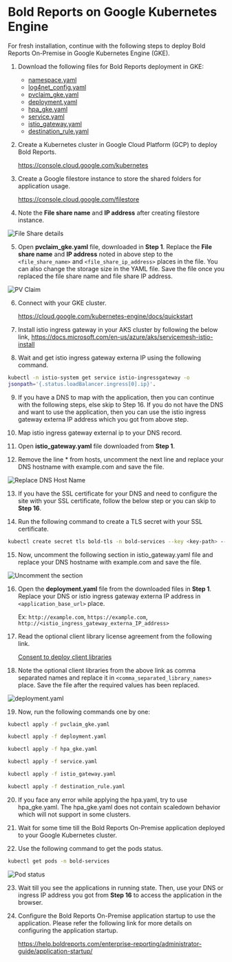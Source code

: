 # Bold Reports on Google Kubernetes Engine

For fresh installation, continue with the following steps to deploy Bold Reports On-Premise in Google Kubernetes Engine (GKE).

1. Download the following files for Bold Reports deployment in GKE:

    * [namespace.yaml](https://raw.githubusercontent.com/boldreports/bold-reports-kubernetes/v4.2.78/deploy/namespace.yaml)
    * [log4net_config.yaml](https://raw.githubusercontent.com/boldreports/bold-reports-kubernetes/v4.2.78/deploy/log4net_config.yaml)
    * [pvclaim_gke.yaml](https://raw.githubusercontent.com/boldreports/bold-reports-kubernetes/v4.2.78/deploy/pvclaim_gke.yaml)
    * [deployment.yaml](https://raw.githubusercontent.com/boldreports/bold-reports-kubernetes/v4.2.78/deploy/deployment.yaml)
    * [hpa_gke.yaml](https://raw.githubusercontent.com/boldreports/bold-reports-kubernetes/v4.2.78/deploy/hpa_gke.yaml)
    * [service.yaml](https://raw.githubusercontent.com/boldreports/bold-reports-kubernetes/v4.2.78/deploy/service.yaml)
    * [istio_gateway.yaml](https://raw.githubusercontent.com/boldreports/bold-reports-kubernetes/v4.2.78/deploy/istio_gateway.yaml)
    * [destination_rule.yaml](https://raw.githubusercontent.com/boldreports/bold-reports-kubernetes/v4.2.78/deploy/destination_rule.yaml)

2. Create a Kubernetes cluster in Google Cloud Platform (GCP) to deploy Bold Reports.

   https://console.cloud.google.com/kubernetes 

3. Create a Google filestore instance to store the shared folders for application usage.

   https://console.cloud.google.com/filestore 

4. Note the **File share name** and **IP address** after creating filestore instance.

![File Share details](/docs/images/gke_file_share_details.png)

5. Open **pvclaim_gke.yaml** file, downloaded in **Step 1**. Replace the **File share name** and **IP address** noted in above step to the `<file_share_name>` and `<file_share_ip_address>` places in the file. You can also change the storage size in the YAML file. Save the file once you replaced the file share name and file share IP address.

![PV Claim](/docs/images/gke_pvclaim.png)

6. Connect with your GKE cluster.

   https://cloud.google.com/kubernetes-engine/docs/quickstart

7. Install istio ingress gateway in your AKS cluster by following the below link,
https://docs.microsoft.com/en-us/azure/aks/servicemesh-istio-install

8.	Wait and get istio ingress gateway externa IP using the following command.

```sh
kubectl -n istio-system get service istio-ingressgateway -o 
jsonpath='{.status.loadBalancer.ingress[0].ip}'.
```

9. If you have a DNS to map with the application, then you can continue with the following steps, else skip to Step 16. If you do not have the DNS and want to use the application, then you can use the istio ingress gateway externa IP address which you got from above step.

10.	Map istio ingress gateway external ip to your DNS record.

11.	Open **istio_gateway.yaml** file downloaded from **Step 1**.

12.	Remove the line * from hosts, uncomment the next line and replace your DNS hostname with example.com and save the file.

![Replace DNS Host Name](images/dns-hostname.png) 

13. If you have the SSL certificate for your DNS and need to configure the site with your SSL certificate, follow the below step or you can skip to **Step 16**.

14. Run the following command to create a TLS secret with your SSL certificate.

```sh
kubectl create secret tls bold-tls -n bold-services --key <key-path> --cert <certificate-path>
```

15.	Now, uncomment the following section in istio_gateway.yaml file and replace your DNS hostname with example.com and save the file.

![Uncomment the section](images/uncomment-section.png) 

16. Open the **deployment.yaml** file from the downloaded files in **Step 1**. Replace your DNS or istio ingress gateway externa IP address in `<application_base_url>` place.
    
    Ex:  `http://example.com`, `https://example.com`, `http://<istio_ingress_gateway_externa_IP_address>`

17. Read the optional client library license agreement from the following link.

    [Consent to deploy client libraries](../docs/consent-to-deploy-client-libraries.md)

18. Note the optional client libraries from the above link as comma separated names and replace it in `<comma_separated_library_names>` place. Save the file after the required values has been replaced.

![deployment.yaml](/docs/images/deployment_yaml.png) 

19.	Now, run the following commands one by one:

```sh
kubectl apply -f pvclaim_gke.yaml
```

```sh
kubectl apply -f deployment.yaml
```

```sh
kubectl apply -f hpa_gke.yaml
```

```sh
kubectl apply -f service.yaml
```

```sh
kubectl apply -f istio_gateway.yaml
```

```sh
kubectl apply -f destination_rule.yaml
```

20. If you face any error while applying the hpa.yaml, try to use hpa_gke.yaml. The hpa_gke.yaml does not contain scaledown behavior which will not support in some clusters.

21.	Wait for some time till the Bold Reports On-Premise application deployed to your Google Kubernetes cluster.

22.	Use the following command to get the pods status.

```sh
kubectl get pods -n bold-services
```
![Pod status](/docs/images/pod_status.png) 

23. Wait till you see the applications in running state. Then, use your DNS or ingress IP address you got from **Step 16** to access the application in the browser.

24.	Configure the Bold Reports On-Premise application startup to use the application. Please refer the following link for more details on configuring the application startup.
    
    https://help.boldreports.com/enterprise-reporting/administrator-guide/application-startup/
